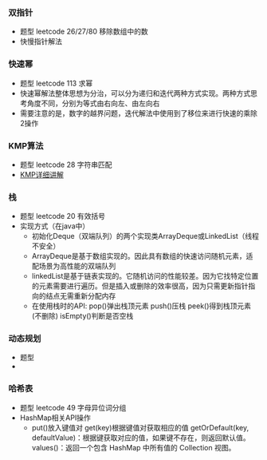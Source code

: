 ### 双指针
  - 题型 leetcode 26/27/80 移除数组中的数
  - 快慢指针解法
### 快速幂
  - 题型 leetcode 113 求幂
  - 快速幂解法整体思想为分治，可以分为递归和迭代两种方式实现。两种方式思考角度不同，分别为等式由右向左、由左向右
  - 需要注意的是，数字的越界问题，迭代解法中使用到了移位来进行快速的乘除2操作
### KMP算法
  - 题型 leetcode 28 字符串匹配
  - [KMP详细讲解](https://www.zhihu.com/question/21923021/answer/281346746)
### 栈
  - 题型 leetcode 20 有效括号
  - 实现方式（在java中）
    - 初始化Deque（双端队列）的两个实现类ArrayDeque或LinkedList（线程不安全）
    - ArrayDeque是基于数组实现的。因此具有数组的快速访问随机元素，适配场景为高性能的双端队列
    - linkedList是基于链表实现的。它随机访问的性能较差。因为它找特定位置的元素需要进行遍历。但是插入或删除的效率很高，因为只需更新指针指向的结点无需重新分配内存
    - 在使用栈时的API: pop()弹出栈顶元素 push()压栈 peek()得到栈顶元素(不删除) isEmpty()判断是否空栈
### 动态规划
  - 题型
  -
### 哈希表
  - 题型 leetcode 49 字母异位词分组
  - HashMap相关API操作
    - put()放入键值对 get(key)根据键值对获取相应的值 getOrDefault(key, defaultValue)：根据键获取对应的值，如果键不存在，则返回默认值。values()：返回一个包含 HashMap 中所有值的 Collection 视图。